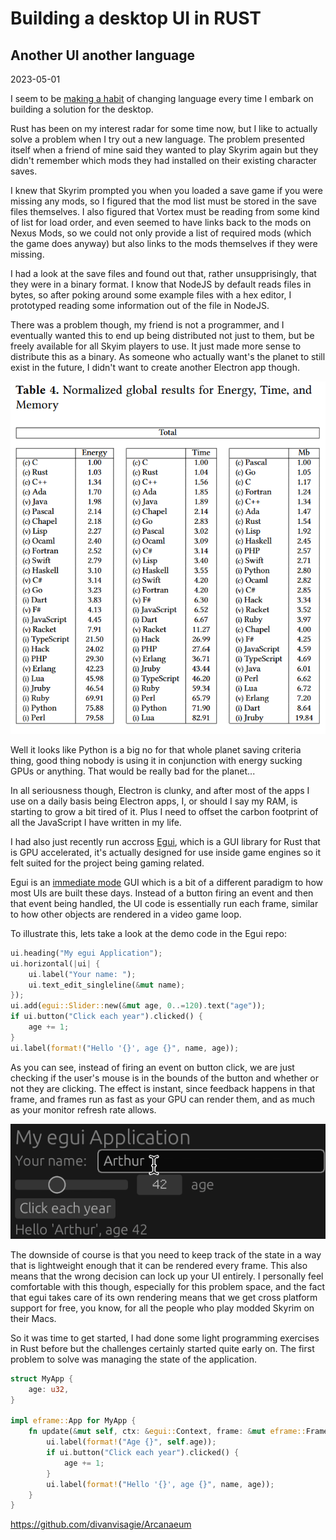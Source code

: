 <h1 class="title">Building a desktop UI in RUST</h1>
<h2 class="subtitle">Another UI another language</h2>
<span class="date">2023-05-01</span>

I seem to be [making a habit](/post/building-a-desktop-ui-in-go/) of changing language every time I embark on building a solution for the desktop.

Rust has been on my interest radar for some time now, but I like to actually solve a problem when I try out a new language. The problem presented itself when a friend of mine said they wanted to play Skyrim again but they didn't remember which mods they had installed on their existing character saves.

I knew that Skyrim prompted you when you loaded a save game if you were missing any mods, so I figured that the mod list must be stored in the save files themselves. I also figured that Vortex must be reading from some kind of list for load order, and even seemed to have links back to the mods on Nexus Mods, so we could not only provide a list of required mods (which the game does anyway) but also links to the mods themselves if they were missing.

I had a look at the save files and found out that, rather unsupprisingly, that they were in a binary format. I know that NodeJS by default reads files in bytes, so after poking around some example files with a hex editor, I prototyped reading some information out of the file in NodeJS.

There was a problem though, my friend is not a programmer, and I eventually wanted this to end up being distributed not just to them, but be freely available for all Skyim players to use. It just made more sense to distribute this as a binary. As someone who actually want's the planet to still exist in the future, I didn't want to create another Electron app though.

[![Energy](energy.png)](https://thenewstack.io/which-programming-languages-use-the-least-electricity/)

Well it looks like Python is a big no for that whole planet saving criteria thing, good thing nobody is using it in conjunction with energy sucking GPUs or anything. That would be really bad for the planet...

In all seriousness though, Electron is clunky, and after most of the apps I use on a daily basis being Electron apps, I, or should I say my RAM, is starting to grow a bit tired of it. Plus I need to offset the carbon footprint of all the JavaScript I have written in my life.

I had also just recently run accross [Egui](https://github.com/emilk/egui), which is a GUI library for Rust that is GPU accelerated, it's actually designed for use inside game engines so it felt suited for the project being gaming related.

Egui is an [immediate mode](https://en.wikipedia.org/wiki/Immediate_mode_GUI) GUI which is a bit of a different paradigm to how most UIs are built these days. Instead of a button firing an event and then that event being handled, the UI code is essentially run each frame, similar to how other objects are rendered in a video game loop.

To illustrate this, lets take a look at the demo code in the Egui repo:

```rust
ui.heading("My egui Application");
ui.horizontal(|ui| {
    ui.label("Your name: ");
    ui.text_edit_singleline(&mut name);
});
ui.add(egui::Slider::new(&mut age, 0..=120).text("age"));
if ui.button("Click each year").clicked() {
    age += 1;
}
ui.label(format!("Hello '{}', age {}", name, age));

```

As you can see, instead of firing an event on button click, we are just checking if the user's mouse is in the bounds of the button and whether or not they are clicking. The effect is instant, since feedback happens in that frame, and frames run as fast as your GPU can render them, and as much as your monitor refresh rate allows.

![Gif of the Egui application incrementing the age when a button is clicked](https://github.com/emilk/egui/raw/master/media/demo.gif)

The downside of course is that you need to keep track of the state in a way that is lightweight enough that it can be rendered every frame. This also means that the wrong decision can lock up your UI entirely. I personally feel comfortable with this though, especially for this problem space, and the fact that egui takes care of its own rendering means that we get cross platform support for free, you know, for all the people who play modded Skyrim on their Macs.

So it was time to get started, I had done some light programming exercises in Rust before but the challenges certainly started quite early on. The first problem to solve was managing the state of the application.

```rust
struct MyApp {
    age: u32,
}

impl eframe::App for MyApp {
    fn update(&mut self, ctx: &egui::Context, frame: &mut eframe::Frame) {
        ui.label(format!("Age {}", self.age));
        if ui.button("Click each year").clicked() {
            age += 1;
        }
        ui.label(format!("Hello '{}', age {}", name, age));
    }
}
```

https://github.com/divanvisagie/Arcanaeum
